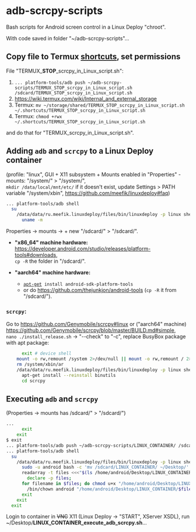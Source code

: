 # adb-scrcpy-scripts
Bash scripts for Android screen control in a Linux Deploy "chroot".

With code saved in folder "~/adb-scrcpy-scripts"...

## Copy file to Termux [shortcuts](https://github.com/termux/termux-widget#readme), set permissions

File "TERMUX_**STOP**_scrcpy_in_Linux_script.sh":

 1. `... platform-tools/adb push ~/adb-scrcpy-scripts/TERMUX_STOP_scrcpy_in_Linux_script.sh /sdcard/TERMUX_STOP_scrcpy_in_Linux_script.sh`
 2. https://wiki.termux.com/wiki/Internal_and_external_storage
 3. Termux: `mv ~/storage/shared/TERMUX_STOP_scrcpy_in_Linux_script.sh ~/.shortcuts/TERMUX_STOP_scrcpy_in_Linux_script.sh`
 4. Termux: `chmod +rwx ~/.shortcuts/TERMUX_STOP_scrcpy_in_Linux_script.sh`

and do that for "TERMUX_scrcpy_in_Linux_script.sh".

## Adding `adb` and `scrcpy` to a Linux Deploy container
(profile: "linux", GUI + X11 subsystem + Mounts enabled in "Properties" - mounts: "/system/" > "/system/",  
`mkdir /data/local/mnt/etc/` if it doesn't exist, update Settings > PATH variable "/system/xbin", https://github.com/meefik/linuxdeploy#faq)

```bash
... platform-tools/adb shell                                           # remote device shell
  su                                                                     # root login
    /data/data/ru.meefik.linuxdeploy/files/bin/linuxdeploy -p linux shell  # container root login
      uname -m                                                               # the machine hardware name
```

Properties -> mounts -> + new "/sdcard/" > "/sdcard/".

 - **"x86_64" machine hardware:** https://developer.android.com/studio/releases/platform-tools#downloads,  
   `cp -R` the folder in "/sdcard/".

 - **"aarch64" machine hardware:**
   - [`apt-get`](https://opensource.com/article/18/8/how-install-software-linux-command-line)` install android-sdk-platform-tools`
   - or do https://github.com/thejunkjon/android-tools (`cp -R` it from "/sdcard/").

### `scrcpy`:

Go to https://github.com/Genymobile/scrcpy#linux or ("aarch64" machine) https://github.com/Genymobile/scrcpy/blob/master/BUILD.md#simple,  
`nano ./install_release.sh` -> "--check" to "-c", replace BusyBox package with apt package:

```bash
      exit # device shell
    mount -o rw,remount /system 2>/dev/null || mount -o rw,remount / 2>/dev/null
    rm /system/xbin/ar
    /data/data/ru.meefik.linuxdeploy/files/bin/linuxdeploy -p linux shell
      apt-get install --reinstall binutils
      cd scrcpy
```

## Executing `adb` and `scrcpy`

(Properties -> mounts has /sdcard/" > "/sdcard/")

```bash
...
      exit
    exit
$ exit
... platform-tools/adb push ~/adb-scrcpy-scripts/LINUX_CONTAINER/ /sdcard/LINUX_CONTAINER/
... platform-tools/adb shell                                           # remote device shell
  su                                                                     # root login
    /data/data/ru.meefik.linuxdeploy/files/bin/linuxdeploy -p linux shell  # container root login
      sudo -u android bash -c 'mv /sdcard/LINUX_CONTAINER/ ~/Desktop/'
      readarray -t files <<<"$(ls /home/android/Desktop/LINUX_CONTAINER/ | sed -E '/.+\.[^s][^h].*/d')";\
        declare -p files;
      for filename in $files; do chmod u+x "/home/android/Desktop/LINUX_CONTAINER/$filename"; \
        /bin/chown android "/home/android/Desktop/LINUX_CONTAINER/$filename"; done
      exit
    exit
  exit
```

Login to container in ~~VNC~~ X11 (Linux Deploy -> "START", XServer XSDL), run ~/Desktop/**LINUX_CONTAINER_execute_adb_scrcpy.sh**...